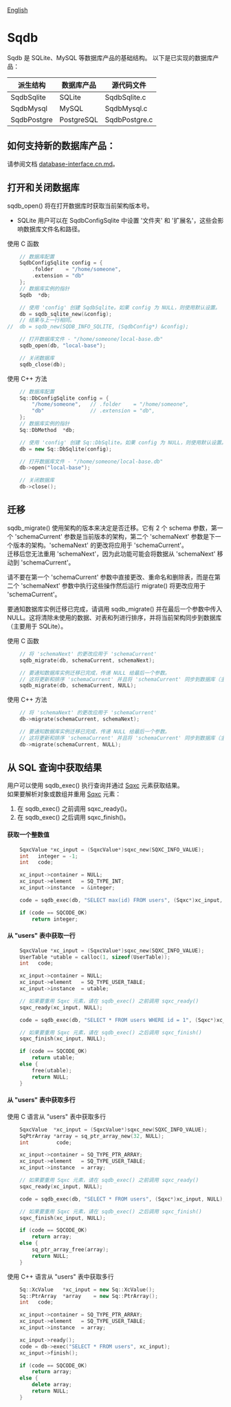 [English](Sqdb.md)

# Sqdb

Sqdb 是 SQLite、MySQL 等数据库产品的基础结构。
以下是已实现的数据库产品：

| 派生结构      | 数据库产品 | 源代码文件     |
| ------------- | ---------- | -------------- |
| SqdbSqlite    | SQLite     | SqdbSqlite.c   |
| SqdbMysql     | MySQL      | SqdbMysql.c    |
| SqdbPostgre   | PostgreSQL | SqdbPostgre.c  |

## 如何支持新的数据库产品：

请参阅文档 [database-interface.cn.md](database-interface.cn.md)。

## 打开和关闭数据库

sqdb_open() 将在打开数据库时获取当前架构版本号。  
* SQLite 用户可以在 SqdbConfigSqlite 中设置 '文件夹' 和 '扩展名'，这些会影响数据库文件名和路径。

使用 C 函数

```c
	// 数据库配置
	SqdbConfigSqlite config = {
		.folder    = "/home/someone",
		.extension = "db"
	};
	// 数据库实例的指针
	Sqdb  *db;

	// 使用 'config' 创建 SqdbSqlite。如果 config 为 NULL，则使用默认设置。
	db = sqdb_sqlite_new(&config);
	// 结果与上一行相同。
//	db = sqdb_new(SQDB_INFO_SQLITE, (SqdbConfig*) &config);

	// 打开数据库文件 - "/home/someone/local-base.db"
	sqdb_open(db, "local-base");

	// 关闭数据库
	sqdb_close(db);
```

使用 C++ 方法

```c++
	// 数据库配置
	Sq::DbConfigSqlite config = {
		"/home/someone",   // .folder    = "/home/someone",
		"db"               // .extension = "db",
	};
	// 数据库实例的指针
	Sq::DbMethod  *db;

	// 使用 'config' 创建 Sq::DbSqlite。如果 config 为 NULL，则使用默认设置。
	db = new Sq::DbSqlite(config);

	// 打开数据库文件 - "/home/someone/local-base.db"
	db->open("local-base");

	// 关闭数据库
	db->close();
```

## 迁移

sqdb_migrate() 使用架构的版本来决定是否迁移。它有 2 个 schema 参数，第一个 'schemaCurrent' 参数是当前版本的架构，第二个 'schemaNext' 参数是下一个版本的架构。'schemaNext' 的更改将应用​​于 'schemaCurrent'。  
迁移后您无法重用 'schemaNext'，因为此功能可能会将数据从 'schemaNext' 移动到 'schemaCurrent'。  
  
请不要在第一个 'schemaCurrent' 参数中直接更改、重命名和删除表，而是在第二个 'schemaNext' 参数中执行这些操作然后运行 migrate() 将更改应用于 'schemaCurrent'。  
  
要通知数据库实例迁移已完成，请调用 sqdb_migrate() 并在最后一个参数中传入 NULL。这将清除未使用的数据、对表和列进行排序，并将当前架构同步到数据库（主要用于 SQLite）。  
  
使用 C 函数

```c
	// 将 'schemaNext' 的更改应用于 'schemaCurrent'
	sqdb_migrate(db, schemaCurrent, schemaNext);

	// 要通知数据库实例迁移已完成，传递 NULL 给最后一个参数。
	// 这将更新和排序 'schemaCurrent' 并且将 'schemaCurrent' 同步到数据库（主要用于 SQLite）。
	sqdb_migrate(db, schemaCurrent, NULL);
```

使用 C++ 方法

```c++
	// 将 'schemaNext' 的更改应用于 'schemaCurrent'
	db->migrate(schemaCurrent, schemaNext);

	// 要通知数据库实例迁移已完成，传递 NULL 给最后一个参数。
	// 这将更新和排序 'schemaCurrent' 并且将 'schemaCurrent' 同步到数据库（主要用于 SQLite）。
	db->migrate(schemaCurrent, NULL);
```

## 从 SQL 查询中获取结果

用户可以使用 sqdb_exec() 执行查询并通过 [Sqxc](Sqxc.cn.md) 元素获取结果。  
如果要解析对象或数组并重用 [Sqxc](Sqxc.cn.md) 元素：
1. 在 sqdb_exec() 之前调用 sqxc_ready()。
2. 在 sqdb_exec() 之后调用 sqxc_finish()。

#### 获取一个整数值

```c
	SqxcValue *xc_input = (SqxcValue*)sqxc_new(SQXC_INFO_VALUE);
	int   integer = -1;
	int   code;

	xc_input->container = NULL;
	xc_input->element   = SQ_TYPE_INT;
	xc_input->instance  = &integer;

	code = sqdb_exec(db, "SELECT max(id) FROM users", (Sqxc*)xc_input, NULL);

	if (code == SQCODE_OK)
		return integer;
```

#### 从 "users" 表中获取一行

```c
	SqxcValue *xc_input = (SqxcValue*)sqxc_new(SQXC_INFO_VALUE);
	UserTable *utable = calloc(1, sizeof(UserTable));
	int   code;

	xc_input->container = NULL;
	xc_input->element   = SQ_TYPE_USER_TABLE;
	xc_input->instance  = utable;

	// 如果要重用 Sqxc 元素，请在 sqdb_exec() 之前调用 sqxc_ready()
	sqxc_ready(xc_input, NULL);

	code = sqdb_exec(db, "SELECT * FROM users WHERE id = 1", (Sqxc*)xc_input, NULL);

	// 如果要重用 Sqxc 元素，请在 sqdb_exec() 之后调用 sqxc_finish()
	sqxc_finish(xc_input, NULL);

	if (code == SQCODE_OK)
		return utable;
	else {
		free(utable);
		return NULL;
	}
```

#### 从 "users" 表中获取多行

使用 C 语言从 "users" 表中获取多行

```c
	SqxcValue  *xc_input = (SqxcValue*)sqxc_new(SQXC_INFO_VALUE);
	SqPtrArray *array = sq_ptr_array_new(32, NULL);
	int         code;

	xc_input->container = SQ_TYPE_PTR_ARRAY;
	xc_input->element   = SQ_TYPE_USER_TABLE;
	xc_input->instance  = array;

	// 如果要重用 Sqxc 元素，请在 sqdb_exec() 之前调用 sqxc_ready()
	sqxc_ready(xc_input, NULL);

	code = sqdb_exec(db, "SELECT * FROM users", (Sqxc*)xc_input, NULL);

	// 如果要重用 Sqxc 元素，请在 sqdb_exec() 之后调用 sqxc_finish()
	sqxc_finish(xc_input, NULL);

	if (code == SQCODE_OK)
		return array;
	else {
		sq_ptr_array_free(array);
		return NULL;
	}
```

使用 C++ 语言从 "users" 表中获取多行

```c++
	Sq::XcValue   *xc_input = new Sq::XcValue();
	Sq::PtrArray  *array    = new Sq::PtrArray();
	int   code;

	xc_input->container = SQ_TYPE_PTR_ARRAY;
	xc_input->element   = SQ_TYPE_USER_TABLE;
	xc_input->instance  = array;

	xc_input->ready();
	code = db->exec("SELECT * FROM users", xc_input);
	xc_input->finish();

	if (code == SQCODE_OK)
		return array;
	else {
		delete array;
		return NULL;
	}
```
